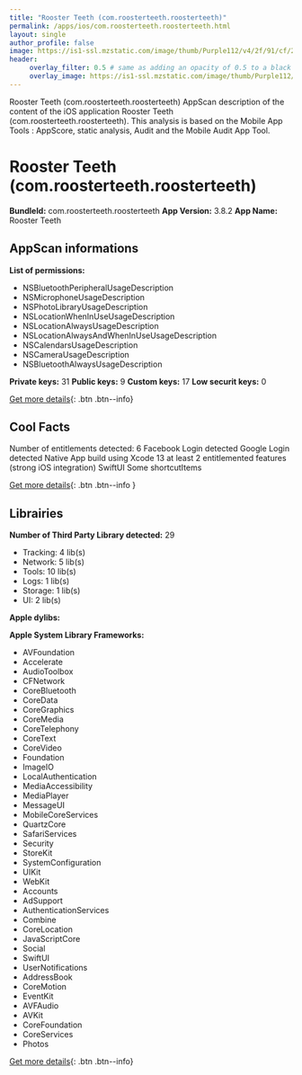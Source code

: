 ```yaml
---
title: "Rooster Teeth (com.roosterteeth.roosterteeth)"
permalink: /apps/ios/com.roosterteeth.roosterteeth.html
layout: single
author_profile: false
image: https://is1-ssl.mzstatic.com/image/thumb/Purple112/v4/2f/91/cf/2f91cfb2-3980-90ed-ecab-2b84900cd8b1/AppIcon-0-1x_U007emarketing-0-7-0-85-220.png/512x512bb.jpg
header: 
     overlay_filter: 0.5 # same as adding an opacity of 0.5 to a black background
     overlay_image: https://is1-ssl.mzstatic.com/image/thumb/Purple112/v4/2f/91/cf/2f91cfb2-3980-90ed-ecab-2b84900cd8b1/AppIcon-0-1x_U007emarketing-0-7-0-85-220.png/512x512bb.jpg
---
```

Rooster Teeth (com.roosterteeth.roosterteeth) AppScan description of the content of the iOS application Rooster Teeth (com.roosterteeth.roosterteeth). This analysis is based on the Mobile App Tools : AppScore, static analysis, Audit and the Mobile Audit App Tool.

# Rooster Teeth (com.roosterteeth.roosterteeth)

**BundleId:** com.roosterteeth.roosterteeth
**App Version:** 3.8.2
**App Name:** Rooster Teeth


## AppScan informations 

**List of permissions:** 
- NSBluetoothPeripheralUsageDescription
- NSMicrophoneUsageDescription
- NSPhotoLibraryUsageDescription
- NSLocationWhenInUseUsageDescription
- NSLocationAlwaysUsageDescription
- NSLocationAlwaysAndWhenInUseUsageDescription
- NSCalendarsUsageDescription
- NSCameraUsageDescription
- NSBluetoothAlwaysUsageDescription
  
  
**Private keys:** 31
**Public keys:** 9
**Custom keys:** 17
**Low securit keys:** 0
  
[Get more details](/pricing.html){: .btn .btn--info}

## Cool Facts

Number of entitlements detected: 6
Facebook Login detected
Google Login detected
Native App
build using Xcode 13
at least 2 entitlemented features (strong iOS integration)
SwiftUI
Some shortcutItems 
  
[Get more details](/pricing.html){: .btn .btn--info }

## Librairies 
**Number of Third Party Library detected:** 29
- Tracking: 4 lib(s)
- Network: 5 lib(s)
- Tools: 10 lib(s)
- Logs: 1 lib(s)
- Storage: 1 lib(s)
- UI: 2 lib(s)


**Apple dylibs:**


**Apple System Library Frameworks:**
- AVFoundation
- Accelerate
- AudioToolbox
- CFNetwork
- CoreBluetooth
- CoreData
- CoreGraphics
- CoreMedia
- CoreTelephony
- CoreText
- CoreVideo
- Foundation
- ImageIO
- LocalAuthentication
- MediaAccessibility
- MediaPlayer
- MessageUI
- MobileCoreServices
- QuartzCore
- SafariServices
- Security
- StoreKit
- SystemConfiguration
- UIKit
- WebKit
- Accounts
- AdSupport
- AuthenticationServices
- Combine
- CoreLocation
- JavaScriptCore
- Social
- SwiftUI
- UserNotifications
- AddressBook
- CoreMotion
- EventKit
- AVFAudio
- AVKit
- CoreFoundation
- CoreServices
- Photos


  
[Get more details](/pricing.html){: .btn .btn--info}

